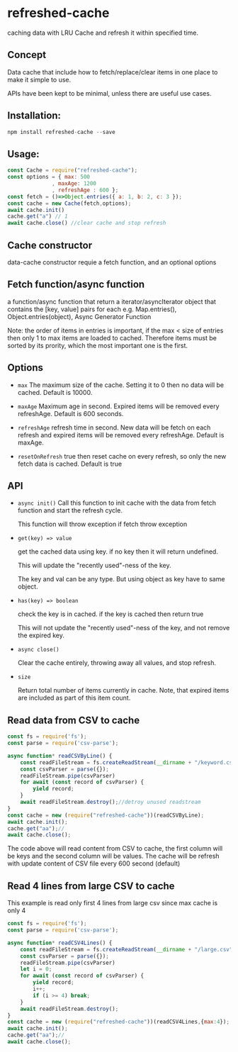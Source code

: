 # refreshed-cache
caching data with LRU Cache and refresh it within specified time.

## Concept
Data cache that include how to fetch/replace/clear items in one place to make it simple to use.

APIs have been kept to be minimal, unless there are useful use cases.
## Installation:

```javascript
npm install refreshed-cache --save
```

## Usage:

```javascript
const Cache = require("refreshed-cache");
const options = { max: 500
              , maxAge: 1200
              , refreshAge : 600 };
const fetch = ()=>Object.entries({ a: 1, b: 2, c: 3 });
const cache = new Cache(fetch,options);
await cache.init()
cache.get("a") // 1
await cache.close() //clear cache and stop refresh

```
## Cache constructor

data-cache constructor requie a fetch function, and an optional options

## Fetch function/async function

a function/async function that return a iterator/asyncIterator object that contains the [key, value] pairs for each
e.g. Map.entries(), Object.entries(object), Async Generator Function

Note: the order of items in entries is important, if the max < size of entries then only 1 to max items are loaded to cached.
Therefore items must be sorted by its prority, which the most important one is the first.
## Options

* `max` The maximum size of the cache. Setting it to 0 then no data will be cached.
   Default is 10000.

* `maxAge` Maximum age in second. Expired items will be removed every refreshAge. 
   Default is 600 seconds.

* `refreshAge` refresh time in second. New data will be fetch on each refresh and expired items will be removed every refreshAge.
   Default is maxAge.

* `resetOnRefresh` true then reset cache on every refresh, so only the new fetch data is cached.
   Default is true
## API

* `async init()`
    Call this function to init cache with the data from fetch function and start the refresh cycle.
    
    This function will throw exception if fetch throw exception

* `get(key) => value`

    get the cached data using key. if no key then it will return undefined.
    
    This will update the "recently used"-ness of the key.

    The key and val can be any type. But using object as key have to same object.

* `has(key) => boolean`

    check the key is in cached. if the key is cached then return true
    
    This will not update the "recently used"-ness of the key, and not remove the expired key.

* `async close()`

    Clear the cache entirely, throwing away all values, and stop refresh.

* `size`

    Return total number of items currently in cache. Note, that
    expired items are included as part of this item count.

## Read data from CSV to cache
```javascript
const fs = require('fs');
const parse = require('csv-parse');

async function* readCSVByLine() {
    const readFileStream = fs.createReadStream(__dirname + "/keyword.csv");
    const csvParser = parse({});
    readFileStream.pipe(csvParser)
    for await (const record of csvParser) {
        yield record;
    }
    await readFileStream.destroy();//detroy unused readstream
}
const cache = new (require("refreshed-cache"))(readCSVByLine);
await cache.init();
cache.get("aa");//
await cache.close();
```
The code above will read content from CSV to cache, the first column will be keys and the second column will be values.
The cache will be refresh with update content of CSV file every 600 second (default)
## Read 4 lines from large CSV to cache

This example is read only first 4 lines from large csv since max cache is only 4

```javascript
const fs = require('fs');
const parse = require('csv-parse');

async function* readCSV4Lines() {
    const readFileStream = fs.createReadStream(__dirname + "/large.csv");
    const csvParser = parse({});
    readFileStream.pipe(csvParser)
    let i = 0;
    for await (const record of csvParser) {
        yield record;
        i++;
        if (i >= 4) break;
    }
    await readFileStream.destroy();
}
const cache = new (require("refreshed-cache"))(readCSV4Lines,{max:4});
await cache.init();
cache.get("aa");//
await cache.close();
```